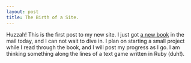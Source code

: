 ```yaml
---
layout: post
title: The Birth of a Site.
---
```

Huzzah! This is the first post to my new site. I just got [a new book](http://www.poodr.com/)
in the mail today, and I can not wait to dive in. I plan on starting a small project
while I read through the book, and I will post my progress as I go. I am thinking
something along the lines of a text game written in Ruby (duh!).
